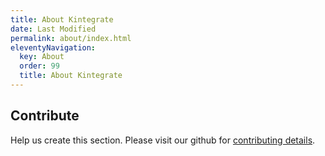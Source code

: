 ```yaml
---
title: About Kintegrate
date: Last Modified
permalink: about/index.html
eleventyNavigation:
  key: About
  order: 99
  title: About Kintegrate
---
```


## Contribute

Help us create this section. Please visit our github for [contributing details](https://github.com/kintegrate/kintegrate.dev/blob/main/CONTRIBUTING.md).
